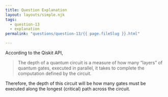 ```yaml
---
title: Question Explanation
layout: layouts/simple.njk
tags:
  - question-13
  - explanation
permalink: "questions/question-13/{{ page.fileSlug }}.html"

---
```



According to the Qiskit API, 

>The depth of a quantum circuit is a measure of how many “layers” of quantum gates, executed in parallel, it takes to complete the computation defined by the circuit.

Therefore, the depth of this circuit will be how many gates must be executed along the longest (critical) path across the circuit.
